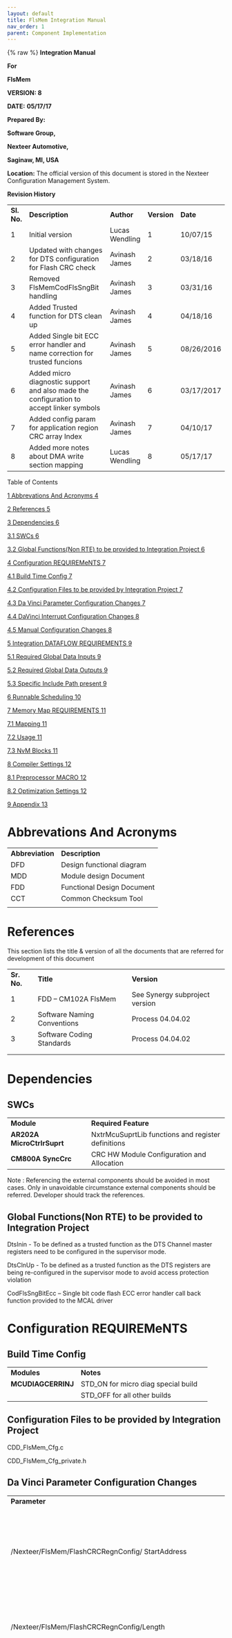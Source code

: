```yaml
---
layout: default
title: FlsMem Integration Manual
nav_order: 1
parent: Component Implementation
---
```

{% raw %}
**Integration Manual**

**For**

**FlsMem**

**VERSION: 8**

**DATE:** **05/17/17**

**Prepared By:**

**Software Group,**

**Nexteer Automotive,**

**Saginaw, MI, USA**

**Location:** The official version of this document is stored in the
Nexteer Configuration Management System.

**Revision History**

|             |                                                                                         |                |             |            |
|-----|--------------------|--------------------|---------|--------------------|
| **Sl. No.** | **Description**                                                                         | **Author**     | **Version** | **Date**   |
| 1           | Initial version                                                                         | Lucas Wendling | 1           | 10/07/15   |
| 2           | Updated with changes for DTS configuration for Flash CRC check                          | Avinash James  | 2           | 03/18/16   |
| 3           | Removed FlsMemCodFlsSngBit handling                                                     | Avinash James  | 3           | 03/31/16   |
| 4           | Added Trusted function for DTS clean up                                                 | Avinash James  | 4           | 04/18/16   |
| 5           | Added Single bit ECC error handler and name correction for trusted funcions             | Avinash James  | 5           | 08/26/2016 |
| 6           | Added micro diagnostic support and also made the configuration to accept linker symbols | Avinash James  | 6           | 03/17/2017 |
| 7           | Added config param for application region CRC array Index                               | Avinash James  | 7           | 04/10/17   |
| 8           | Added more notes about DMA write section mapping                                        | Lucas Wendling | 8           | 05/17/17   |

Table of Contents

[1 Abbrevations And Acronyms 4](#abbrevations-and-acronyms)

[2 References 5](#references)

[3 Dependencies 6](#dependencies)

[3.1 SWCs 6](#swcs)

[3.2 Global Functions(Non RTE) to be provided to Integration Project
6](#global-functionsnon-rte-to-be-provided-to-integration-project)

[4 Configuration REQUIREMeNTS 7](#configuration-requirements)

[4.1 Build Time Config 7](#build-time-config)

[4.2 Configuration Files to be provided by Integration Project
7](#configuration-files-to-be-provided-by-integration-project)

[4.3 Da Vinci Parameter Configuration Changes
7](#da-vinci-parameter-configuration-changes)

[4.4 DaVinci Interrupt Configuration Changes
8](#__RefHeading___Toc477509000)

[4.5 Manual Configuration Changes 8](#manual-configuration-changes)

[5 Integration DATAFLOW REQUIREMENTS
9](#integration-dataflow-requirements)

[5.1 Required Global Data Inputs 9](#required-global-data-inputs)

[5.2 Required Global Data Outputs 9](#required-global-data-outputs)

[5.3 Specific Include Path present 9](#specific-include-path-present)

[6 Runnable Scheduling 10](#runnable-scheduling)

[7 Memory Map REQUIREMENTS 11](#memory-map-requirements)

[7.1 Mapping 11](#mapping)

[7.2 Usage 11](#usage)

[7.3 NvM Blocks 11](#nvm-blocks)

[8 Compiler Settings 12](#compiler-settings)

[8.1 Preprocessor MACRO 12](#preprocessor-macro)

[8.2 Optimization Settings 12](#optimization-settings)

[9 Appendix 13](#appendix)

# Abbrevations And Acronyms

|                  |                            |
|------------------|----------------------------|
| **Abbreviation** | **Description**            |
| DFD              | Design functional diagram  |
| MDD              | Module design Document     |
| FDD              | Functional Design Document |
| CCT              | Common Checksum Tool       |
|                  |                            |

# References

This section lists the title & version of all the documents that are
referred for development of this document

|             |                             |                                |
|-------------|-----------------------------|--------------------------------|
| **Sr. No.** | **Title**                   | **Version**                    |
| 1           | FDD – CM102A FlsMem         | See Synergy subproject version |
| 2           | Software Naming Conventions | Process 04.04.02               |
| 3           | Software Coding Standards   | Process 04.04.02               |
|             |                             |                                |
|             |                             |                                |

# Dependencies

## SWCs

|                            |                                                    |
|-----------------------|-------------------------------------------------|
| **Module**                 | **Required Feature**                               |
| **AR202A MicroCtrlrSuprt** | NxtrMcuSuprtLib functions and register definitions |
| **CM800A SyncCrc**         | CRC HW Module Configuration and Allocation         |

Note : Referencing the external components should be avoided in most
cases. Only in unavoidable circumstance external components should be
referred. Developer should track the references.

## Global Functions(Non RTE) to be provided to Integration Project

DtsInin - To be defined as a trusted function as the DTS Channel master
registers need to be configured in the supervisor mode.

DtsClnUp - To be defined as a trusted function as the DTS registers are
being re-configured in the supervisor mode to avoid access protection
violation

CodFlsSngBitEcc – Single bit code flash ECC error handler call back
function provided to the MCAL driver

# Configuration REQUIREMeNTS

## Build Time Config

|                    |                                     |     |
|--------------------|-------------------------------------|-----|
| **Modules**        | **Notes**                           |     |
| **MCUDIAGCERRINJ** | STD_ON for micro diag special build |     |
|                    | STD_OFF for all other builds        |     |

## Configuration Files to be provided by Integration Project

CDD_FlsMem_Cfg.c

CDD_FlsMem_Cfg_private.h

## Da Vinci Parameter Configuration Changes

<table>
<colgroup>
<col style="width: 30%" />
<col style="width: 44%" />
<col style="width: 24%" />
</colgroup>
<tbody>
<tr class="odd">
<td><strong>Parameter</strong></td>
<td><strong>Notes</strong></td>
<td><strong>SWC</strong></td>
</tr>
<tr class="even">
<td></td>
<td></td>
<td></td>
</tr>
<tr class="odd">
<td>/Nexteer/FlsMem/FlashCRCRegnConfig/ StartAddress</td>
<td><p>Configured with “FlashCRCRegnConfig”</p>
<p>Each Flash region(for eg:- Boot, App, Cal1) has a start address where
the code resides on the flash</p></td>
<td>FlsMem</td>
</tr>
<tr class="even">
<td>/Nexteer/FlsMem/FlashCRCRegnConfig/Length</td>
<td><p>Configured with “FlashCRCRegnConfig”</p>
<p>Each Flash region has a length defined for the region</p></td>
<td>FlsMem</td>
</tr>
<tr class="odd">
<td>/Nexteer/FlsMem/FlashCRCRegnConfig/PredefinedCrcAddress</td>
<td><p>Configured with “FlashCRCRegnConfig”</p>
<p>Each Flash region has a PredefinedCrcAddress defined for the region
which is used by the CCT tool for storing the checksum on the flash and
serves as the reference location to retrieve the pre calculated CRC and
do a comparison with calculated CRC</p></td>
<td>FlsMem</td>
</tr>
<tr class="even">
<td>/Nexteer/FlsMem/FlashCRCRegnConfig/LengthSymbol</td>
<td><p>Configured with “FlashCRCRegnConfig”</p>
<p>Each Flash region has a length defined for the region and accepts
linker symbols</p></td>
<td>FlsMem</td>
</tr>
<tr class="odd">
<td>/Nexteer/FlsMem/FlashCRCRegnConfig/PredefinedCrcAddressSymbol</td>
<td><p>Configured with “FlashCRCRegnConfig”</p>
<p>Each Flash region has a PredefinedCrcAddress defined for the region
which is used by the CCT tool for storing the checksum on the flash and
serves as the reference location to retrieve the pre calculated CRC and
do a comparison with calculated CRC and accepts linker symbols</p></td>
<td>FlsMem</td>
</tr>
<tr class="even">
<td>/Nexteer/FlsMem/FlashCRCRegnConfig/StartingAddressSymbol</td>
<td><p>Configured with “FlashCRCRegnConfig”</p>
<p>Each Flash region(for eg:- Boot, App, Cal1) has a start address where
the code resides on the flash and accepts linker symbol</p></td>
<td>FlsMem</td>
</tr>
<tr class="odd">
<td>/Nexteer/FlsMem/FlashCRCRegnConfig/UseSymbolName</td>
<td>Configured with “FlashCRCRegnConfig” to select either the symbol
names or the actual values</td>
<td>FlsMem</td>
</tr>
<tr class="even">
<td><p>/Renesas/EcucDefs_Mcu/Mcu/McuModuleConfiguration</p>
<p>/McuEcmErrorSourcesCfg/McuEcmErrorSource36</p></td>
<td>Call back function name is “CodFlsSngBitEcc”. Refer the CM104A
Integration manual for the configuration of the error source. (Type of
the error, classification of the error eg FENMI or EI information)
.</td>
<td></td>
</tr>
<tr class="odd">
<td>/Nexteer/FlsMem/ApplCRCRegnIdx/ApplCrcRegnNr</td>
<td>The array Index for the application region CRC region
definition</td>
<td>FlsMem</td>
</tr>
</tbody>
</table>

## DaVinci Interrupt Configuration Changes

|              |            |                         |           |
|--------------|------------|-------------------------|-----------|
| **ISR Name** | **VIM \#** | **Priority Dependency** | **Notes** |
|              |            |                         |           |

## Manual Configuration Changes

|              |           |         |
|--------------|-----------|---------|
| **Constant** | **Notes** | **SWC** |
| **None**     |           |         |

# Integration DATAFLOW REQUIREMENTS

## Required Global Data Inputs

None

## Required Global Data Outputs

None

## Specific Include Path present

Yes

# Runnable Scheduling 

This section specifies the required runnable scheduling.

|                 |                                            |                                   |
|-------------------|---------------------------------------|---------------|
| **Init**        | **Scheduling Requirements**                | **Trigger**                       |
| **FlsMemInit1** | None                                       | Once At Init (RTE)                |
| **FlsMemInit2** | Non-RTE Init, Called in Startup Sequence\* | Function call in Startup Sequence |

|                |                             |             |
|----------------|-----------------------------|-------------|
| **Runnable**   | **Scheduling Requirements** | **Trigger** |
| **FlsMemPer2** | None                        | 100ms(RTE)  |

\*“FlsMemInit2” shall schedule after OS Start – Refer CM100A Start up
sequence.

PEG shall be configured before “FlsMemInit2”.

CrcHw Init shall be scheduled before “FlsMemInit2”.

**FlsMemInit1 should be called before DiagcMgrInit1**

# Memory Map REQUIREMENTS

## Mapping

<table>
<colgroup>
<col style="width: 46%" />
<col style="width: 16%" />
<col style="width: 36%" />
</colgroup>
<tbody>
<tr class="odd">
<td><strong>Memory Section</strong></td>
<td><strong>Contents</strong></td>
<td><strong>Notes</strong></td>
</tr>
<tr class="even">
<td><strong>CDD_FlsMem_START_SEC_CODE</strong></td>
<td></td>
<td></td>
</tr>
<tr class="odd">
<td><strong>CDD_FlsMemNonRte_START_SEC_VAR_INIT_128</strong></td>
<td>Data that a DMA channel writes to during CRC test</td>
<td><p>This gets mapped to a “.data_dma_128” section and/or a
“.sdata_dma_128” section (depending on compiler settings) that will need
to be explicitly added to the linker file. The intent of these sections
is to be placed in a RAM memory section that only the DMA has write
access to (processor in user mode only has read access).</p>
<p>Additionally, since these are initialized data sections, the
appropriate ROM sections will need to be added to the linker to allow
initial values to be copied from Flash to RAM during startup for these
sections.</p>
<p>e.g.:</p>
<p><em>.ROM_data_dma_128 ROM(.data_dma_128) FILL(0xFF) :{}&gt;.</em></p>
<p>and</p>
<p><em>.ROM_sdata_dma_128 ROM(.sdata_dma_128) FILL(0xFF)
:{}&gt;.</em></p></td>
</tr>
</tbody>
</table>

\* Each …START_SEC… constant is terminated by a …STOP_SEC… constant as
specified in the AUTOSAR Memory Mapping requirements.

## Usage

|             |         |         |
|-------------|---------|---------|
| **Feature** | **RAM** | **ROM** |
|             |         |         |

Table 1: ARM Cortex R4 Memory Usage

## NvM Blocks

\*See DataDict.m

# Compiler Settings

##  Preprocessor MACRO

None

## Optimization Settings

None

# Appendix

{% endraw %}